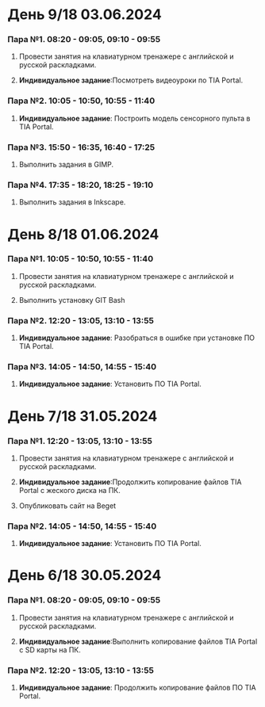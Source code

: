 # День 9/18 03.06.2024
### Пара №1. 08:20 - 09:05, 09:10 - 09:55
1. Провести занятия на клавиатурном тренажере с английской и русской раскладками. 

2. **Индивидуальное задание**:Посмотреть видеоуроки по TIA Portal.
   
### Пара №2. 10:05 - 10:50, 10:55 - 11:40
1. **Индивидуальное задание**: Построить модель сенсорного пульта в TIA Portal.

### Пара №3. 15:50 - 16:35, 16:40 - 17:25
1. Выполнить задания в GIMP.

### Пара №4. 17:35 - 18:20, 18:25 - 19:10
1. Выполнить задания в Inkscape.
# День 8/18 01.06.2024
### Пара №1. 10:05 - 10:50, 10:55 - 11:40
1. Провести занятия на клавиатурном тренажере с английской и русской раскладками. 

2. Выполнить установку GIT Bash

### Пара №2. 12:20 - 13:05, 13:10 - 13:55
1. **Индивидуальное задание**: Разобраться в ошибке при установке ПО TIA Portal.

### Пара №3. 14:05 - 14:50, 14:55 - 15:40
1. **Индивидуальное задание**: Установить ПО TIA Portal.
# День 7/18 31.05.2024
### Пара №1. 12:20 - 13:05, 13:10 - 13:55
1. Провести занятия на клавиатурном тренажере с английской и русской раскладками. 

2. **Индивидуальное задание**:Продолжить копирование файлов TIA Portal с жеского диска на ПК.
3. Опубликовать сайт на Beget

### Пара №2. 14:05 - 14:50, 14:55 - 15:40
1. **Индивидуальное задание**: Установить ПО TIA Portal.

# День 6/18 30.05.2024

### Пара №1. 08:20 - 09:05, 09:10 - 09:55
1. Провести занятия на клавиатурном тренажере с английской и русской раскладками. 

2. **Индивидуальное задание**:Выполнить копирование файлов TIA Portal с SD карты на ПК.

### Пара №2. 12:20 - 13:05, 13:10 - 13:55
1. **Индивидуальное задание**: Продолжить копирование файлов ПО TIA Portal.

 
